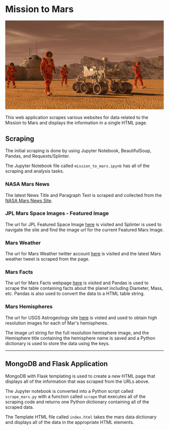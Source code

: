 # Mission to Mars

![mission_to_mars](Images/mission_to_mars.png)

This web application scrapes various websites for data related to the Mission to Mars and displays the information in a single HTML page.

## Scraping

The initial scraping is done by using Jupyter Notebook, BeautifulSoup, Pandas, and Requests/Splinter.

The Jupyter Notebook file called `mission_to_mars.ipynb` has all of the  scraping and analysis tasks.

### NASA Mars News

The latest News Title and Paragraph Text is scraped and collected from the [NASA Mars News Site](https://mars.nasa.gov/news/).

### JPL Mars Space Images - Featured Image

The url for JPL Featured Space Image [here](https://www.jpl.nasa.gov/spaceimages/?search=&category=Mars) is visited and Splinter is used to navigate the site and find the image url for the current Featured Mars Image.

### Mars Weather

The url for Mars Weather twitter account [here](https://twitter.com/marswxreport?lang=en) is visited and the latest Mars weather tweet is scraped from the page.

### Mars Facts

The url for Mars Facts webpage [here](https://space-facts.com/mars/) is visited and Pandas is used to scrape the table containing facts about the planet including Diameter, Mass, etc. Pandas is also used to convert the data to a HTML table string.

### Mars Hemispheres

The url for USGS Astrogeology site [here](https://astrogeology.usgs.gov/search/results?q=hemisphere+enhanced&k1=target&v1=Mars) is visted and used to obtain high resolution images for each of Mar's hemispheres.

The image url string for the full resolution hemisphere image, and the Hemisphere title containing the hemisphere name is saved and a Python dictionary is used to store the data using the keys.

- - -

## MongoDB and Flask Application

MongoDB with Flask templating is used to create a new HTML page that displays all of the information that was scraped from the URLs above.

The Jupyter notebook is converted into a Python script called `scrape_mars.py` with a function called `scrape` that executes all of the scraping code and returns one Python dictionary containing all of the scraped data.

The Template HTML file called `index.html` takes the mars data dictionary and displays all of the data in the appropriate HTML elements.
